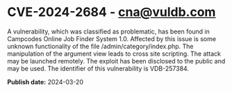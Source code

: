 # CVE-2024-2684 - cna@vuldb.com

A vulnerability, which was classified as problematic, has been found in Campcodes Online Job Finder System 1.0. Affected by this issue is some unknown functionality of the file /admin/category/index.php. The manipulation of the argument view leads to cross site scripting. The attack may be launched remotely. The exploit has been disclosed to the public and may be used. The identifier of this vulnerability is VDB-257384.

**Publish date:** 2024-03-20
